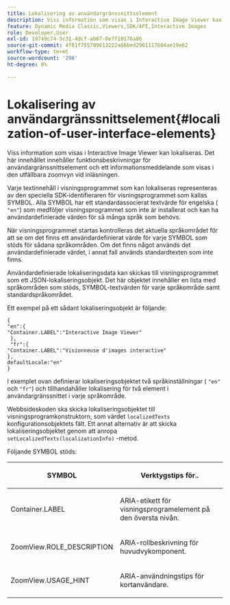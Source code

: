 ```yaml
---
title: Lokalisering av användargränssnittselement
description: Viss information som visas i Interactive Image Viewer kan lokaliseras. Det här innehållet innehåller funktionsbeskrivningar för användargränssnittselement och ett informationsmeddelande som visas i den utfällbara zoomvyn vid inläsningen.
feature: Dynamic Media Classic,Viewers,SDK/API,Interactive Images
role: Developer,User
exl-id: 19749c74-5c31-4dcf-ab07-0e7f10176a86
source-git-commit: 4f81f755789613222a66bed2961117604ae19e62
workflow-type: tm+mt
source-wordcount: '298'
ht-degree: 0%

---
```


# Lokalisering av användargränssnittselement{#localization-of-user-interface-elements}

Viss information som visas i Interactive Image Viewer kan lokaliseras. Det här innehållet innehåller funktionsbeskrivningar för användargränssnittselement och ett informationsmeddelande som visas i den utfällbara zoomvyn vid inläsningen.

Varje textinnehåll i visningsprogrammet som kan lokaliseras representeras av den speciella SDK-identifieraren för visningsprogrammet som kallas SYMBOL. Alla SYMBOL har ett standardassocierat textvärde för engelska ( `"en"`) som medföljer visningsprogrammet som inte är installerat och kan ha användardefinierade värden för så många språk som behövs.

När visningsprogrammet startas kontrolleras det aktuella språkområdet för att se om det finns ett användardefinierat värde för varje SYMBOL som stöds för sådana språkområden. Om det finns något används det användardefinierade värdet, i annat fall används standardtexten som inte finns.

Användardefinierade lokaliseringsdata kan skickas till visningsprogrammet som ett JSON-lokaliseringsobjekt. Det här objektet innehåller en lista med språkområden som stöds, SYMBOL-textvärden för varje språkområde samt standardspråkområdet.

Ett exempel på ett sådant lokaliseringsobjekt är följande:

```
{ 
"en":{ 
"Container.LABEL":"Interactive Image Viewer" 
 }, 
 "fr":{ 
"Container.LABEL":"Visionneuse d'images interactive" 
}, 
defaultLocale:"en" 
}
```

I exemplet ovan definierar lokaliseringsobjektet två språkinställningar ( `"en"` och `"fr"`) och tillhandahåller lokalisering för två element i användargränssnittet i varje språkområde.

Webbsideskoden ska skicka lokaliseringsobjektet till visningsprogramkonstruktorn, som värdet `localizedTexts` konfigurationsobjektets fält. Ett annat alternativ är att skicka lokaliseringsobjektet genom att anropa `setLocalizedTexts(localizationInfo)` -metod.

Följande SYMBOL stöds:

<table id="table_58C40353B7244335872350C98DF2CFB3"> 
 <thead> 
  <tr> 
   <th colname="col1" class="entry"> <p>SYMBOL </p> </th> 
   <th colname="col2" class="entry"> <p>Verktygstips för.. </p> </th> 
  </tr> 
 </thead>
 <tbody> 
  <tr> 
   <td colname="col1"> <p> <span class="codeph"> Container.LABEL </span> </p> </td> 
   <td colname="col2"> <p>ARIA-etikett för visningsprogramelement på den översta nivån. </p> </td> 
  </tr> 
  <tr> 
   <td colname="col1"> <p> <span class="codeph"> ZoomView.ROLE_DESCRIPTION </span> </p> </td> 
   <td colname="col2"> <p>ARIA-rollbeskrivning för huvudvykomponent. </p> </td> 
  </tr> 
  <tr> 
   <td colname="col1"> <p> <span class="codeph"> ZoomView.USAGE_HINT </span> </p> </td> 
   <td colname="col2"> <p>ARIA-användningstips för kortanvändare. </p> </td> 
  </tr> 
 </tbody> 
</table>
